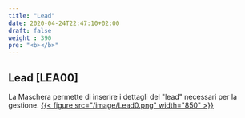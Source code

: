 ```yaml
---
title: "Lead"
date: 2020-04-24T22:47:10+02:00
draft: false
weight : 390
pre: "<b></b>"
---
```


## Lead [LEA00]
La Maschera permette di inserire i dettagli del "lead" necessari per la gestione. 
[{{< figure src="/image/Lead0.png"  width="850"  >}}](/image/Lead0.png)

